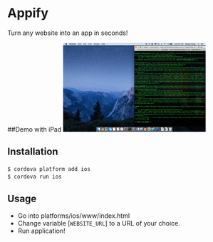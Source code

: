 # Appify
Turn any website into an app in seconds!

##Demo with iPad
![Demo](Demo.gif)


## Installation
```bash
$ cordova platform add ios
$ cordova run ios
```
## Usage
  * Go into platforms/ios/www/index.html
  * Change variable  [`WEBSITE_URL`] to a URL of your choice.
  * Run application!
